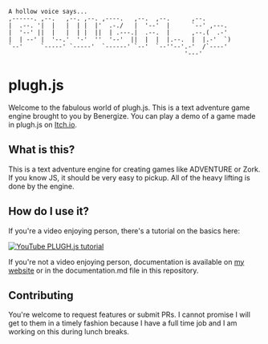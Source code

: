 ```
A hollow voice says...                                                     
,------. ,--.   ,--. ,--. ,----.   ,--.  ,--.      ,--.        
|  .--. '|  |   |  | |  |'  .-./   |  '--'  |      `--' ,---.  
|  '--' ||  |   |  | |  ||  | .---.|  .--.  |      ,--.(  .-'  
|  | --' |  '--.'  '-'  ''  '--'  ||  |  |  |.--.  |  |.-'  `) 
`--'     `-----' `-----'  `------' `--'  `--''--'.-'  /`----'  
                                                 '---'         
```
                                                 
# plugh.js

Welcome to the fabulous world of plugh.js. This is a text adventure game engine brought to you by Benergize. You can play a demo of a game made in plugh.js on [Itch.io](https://benergize.itch.io/desrosiers-discovery).

## What is this?

This is a text adventure engine for creating games like ADVENTURE or Zork. If you know JS, it should be very easy to pickup. All of the heavy lifting is done by the engine.

## How do I use it?

If you're a video enjoying person, there's a tutorial on the basics here:

[![YouTube PLUGH.js tutorial](https://img.youtube.com/vi/P5iDfJqoGMA/0.jpg?1)](https://www.youtube.com/watch?v=P5iDfJqoGMA)

If you're not a video enjoying person, documentation is available on [my website](https://benergize.com/software/plugh/) or in the documentation.md file in this repository. 

## Contributing

You're welcome to request features or submit PRs. I cannot promise I will get to them in a timely fashion because I have a full time job and I am working on this during lunch breaks.
